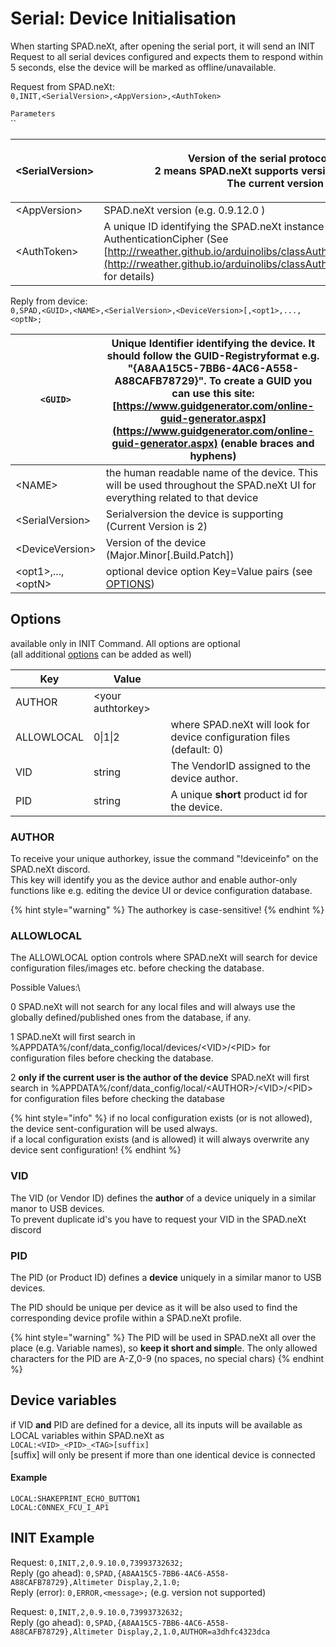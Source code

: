 # Serial: Device Initialisation

When starting SPAD.neXt, after opening the serial port, it will send an INIT Request to all serial devices configured and expects them to respond within 5 seconds, else the device will be marked as offline/unavailable.

Request from SPAD.neXt:\
`0,INIT,<SerialVersion>,<AppVersion>,<AuthToken>`

`Parameters`\
``

| \<SerialVersion> | <p>Version of the serial protocol supported <br>2 means SPAD.neXt  supports version 1 and version 2<br>The current version is 2</p>                                                                                                                                    |
| ---------------- | ---------------------------------------------------------------------------------------------------------------------------------------------------------------------------------------------------------------------------------------------------------------------- |
| \<AppVersion>    | SPAD.neXt version (e.g. 0.9.12.0 )                                                                                                                                                                                                                                     |
| \<AuthToken>     | A unique ID identifying the SPAD.neXt instance used as authentication tag in AuthenticationCipher (See [http://rweather.github.io/arduinolibs/classAuthenticatedCipher.html](http://rweather.github.io/arduinolibs/classAuthenticatedCipher.html#details) for details) |

Reply from device:\
`0,SPAD,<GUID>,<NAME>,<SerialVersion>,<DeviceVersion>[,<opt1>,...,<optN>;`

| `<GUID>`            |  Unique Identifier identifying the device. It should follow the GUID-Registryformat e.g. "{A8AA15C5-7BB6-4AC6-A558-A88CAFB78729}". To create a GUID you can use this site: [https://www.guidgenerator.com/online-guid-generator.aspx](https://www.guidgenerator.com/online-guid-generator.aspx) (enable braces and hyphens) |
| ------------------- | --------------------------------------------------------------------------------------------------------------------------------------------------------------------------------------------------------------------------------------------------------------------------------------------------------------------------- |
| \<NAME>             | the human readable name of the device. This will be used throughout the SPAD.neXt UI for everything related to that device                                                                                                                                                                                                  |
| \<SerialVersion>    | Serialversion the device is supporting (Current Version is 2)                                                                                                                                                                                                                                                               |
| \<DeviceVersion>    | Version of the device (Major.Minor\[.Build.Patch])                                                                                                                                                                                                                                                                          |
| \<opt1>,...,\<optN> | optional device option Key=Value pairs (see [OPTIONS](../command-1/command-1-option.md))                                                                                                                                                                                                                                    |

## Options&#x20;

available only in INIT Command. All options are optional\
(all additional [options](../command-1/command-1-option.md) can be added as well)

| Key        | Value              |                                                                       |
| ---------- | ------------------ | --------------------------------------------------------------------- |
| AUTHOR     | \<your authtorkey> |                                                                       |
| ALLOWLOCAL | 0\|1\|2            | where SPAD.neXt will look for device configuration files (default: 0) |
| VID        | string             | The VendorID assigned to the device author.                           |
| PID        | string             | A unique **short** product id for the device.                         |

### AUTHOR

To receive your unique authorkey, issue the command "!deviceinfo" on the SPAD.neXt discord.\
This key will identify you as the device author and enable author-only functions like e.g. editing the device UI or device configuration database.

{% hint style="warning" %}
The authorkey is case-sensitive!
{% endhint %}

### ALLOWLOCAL

The ALLOWLOCAL option controls where SPAD.neXt will search for device configuration files/images etc. before checking the database.

Possible Values:\


0 SPAD.neXt will not search for any local files and will always use the globally defined/published ones from the database, if any.&#x20;

1 SPAD.neXt will first search in %APPDATA%/conf/data\_config/local/devices/\<VID>/\<PID> for configuration files before checking the database.

2 **only if the current user is the author of the device** SPAD.neXt will first search in %APPDATA%/conf/data\_config/local/\<AUTHOR>/\<VID>/\<PID> for configuration files before checking the database

{% hint style="info" %}
if no local configuration exists (or is not allowed), the device sent-configuration will be used always.\
if a local configuration exists (and is allowed) it will always overwrite any device sent configuration!
{% endhint %}

### VID

The VID (or Vendor ID) defines the **author** of a device uniquely in a similar manor to USB devices.\
To prevent duplicate id's you have to request your VID in the SPAD.neXt discord

### PID

The PID (or Product ID) defines a **device** uniquely in a similar manor to USB devices.

The PID should be unique per device as it will be also used to find the corresponding device profile within a SPAD.neXt profile.

{% hint style="warning" %}
The PID will be used in SPAD.neXt all over the place (e.g. Variable names), so **keep it short and simpl**e. The only allowed characters for the PID are A-Z,0-9 (no spaces, no special chars)
{% endhint %}

## **Device variables**

if VID **and** PID are defined for a device, all its inputs will be available as LOCAL variables within SPAD.neXt as\
`LOCAL:<VID>_<PID>_<TAG>[suffix]`\
\[suffix] will only be present if more than one identical device is connected

#### Example

`LOCAL:SHAKEPRINT_ECHO_BUTTON1`\
`LOCAL:C0NNEX_FCU_I_AP1`

## **INIT Example**

Request: `0,INIT,2,0.9.10.0,73993732632;`\
Reply (go ahead): `0,SPAD,{A8AA15C5-7BB6-4AC6-A558-A88CAFB78729},Altimeter Display,2,1.0;`\
Reply (error): `0,ERROR,<message>;` (e.g. version not supported)

Request: `0,INIT,2,0.9.10.0,73993732632;`\
Reply (go ahead): `0,SPAD,{A8AA15C5-7BB6-4AC6-A558-A88CAFB78729},Altimeter Display,2,1.0,AUTHOR=a3dhfc4323dca`

